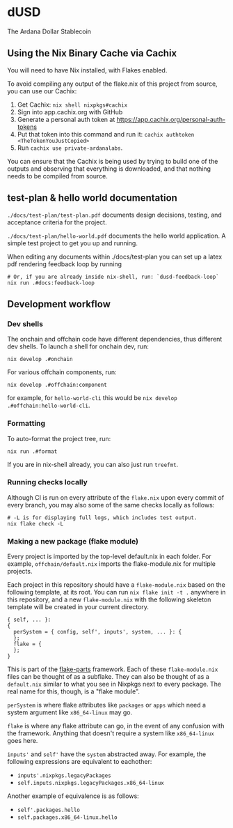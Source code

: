 # dUSD

The Ardana Dollar Stablecoin

## Using the Nix Binary Cache via Cachix

You will need to have Nix installed, with Flakes enabled.

To avoid compiling any output of the flake.nix of this project from source, you can use our Cachix:

1. Get Cachix: `nix shell nixpkgs#cachix`
2. Sign into app.cachix.org with GitHub
3. Generate a personal auth token at https://app.cachix.org/personal-auth-tokens
4. Put that token into this command and run it: `cachix authtoken <TheTokenYouJustCopied>`
5. Run `cachix use private-ardanalabs`.

You can ensure that the Cachix is being used by trying to build one of the outputs and observing that everything is downloaded, and that nothing needs to be compiled from source.


## test-plan & hello world documentation
`./docs/test-plan/test-plan.pdf` documents design decisions, testing, and acceptance criteria for the project.

`./docs/test-plan/hello-world.pdf` documents the hello world application. A simple test project to get you up and running. 

When editing any documents within ./docs/test-plan you can set up a latex pdf rendering feedback loop by running
```
# Or, if you are already inside nix-shell, run: `dusd-feedback-loop`
nix run .#docs:feedback-loop
```

## Development workflow

### Dev shells

The onchain and offchain code have different dependencies, thus different dev shells. To launch a shell for onchain dev, run:

```
nix develop .#onchain
```

For various offchain components, run:

```
nix develop .#offchain:component
```
for example, for `hello-world-cli` this would be `nix develop .#offchain:hello-world-cli`.

### Formatting

To auto-format the project tree, run:

```sh-session
nix run .#format
```

If you are in nix-shell already, you can also just run `treefmt`.

### Running checks locally

Although CI is run on every attribute of the `flake.nix` upon every commit of
every branch, you may also some of the same checks locally as follows:

```sh-session
# -L is for displaying full logs, which includes test output.
nix flake check -L
```

### Making a new package (flake module)

Every project is imported by the top-level default.nix in each folder. For
example, `offchain/default.nix` imports the flake-module.nix for multiple
projects.

Each project in this repository should have a `flake-module.nix` based on the
following template, at its root. You can run `nix flake init -t .`
anywhere in this repository, and a new `flake-module.nix` with the following
skeleton template will be created in your current directory.

```
{ self, ... }:
{
  perSystem = { config, self', inputs', system, ... }: {
  };
  flake = {
  };
}
```

This is part of the
[flake-parts](https://github.com/hercules-ci/flake-parts)
framework. Each of these `flake-module.nix` files can be thought of as a
subflake. They can also be thought of as a `default.nix` similar to what you see
in Nixpkgs next to every package. The real name for this, though, is a "flake
module".

`perSystem` is where flake attributes like `packages` or `apps` which need a
system argument like `x86_64-linux` may go.

`flake` is where any flake attribute can go, in the event of any confusion with
the framework. Anything that doesn't require a system like `x86_64-linux` goes
here.

`inputs'` and `self'` have the `system` abstracted away. For example, the
following expressions are equivalent to eachother:

- `inputs'.nixpkgs.legacyPackages`
- `self.inputs.nixpkgs.legacyPackages.x86_64-linux`

Another example of equivalence is as follows:

-  `self'.packages.hello`
-  `self.packages.x86_64-linux.hello`

